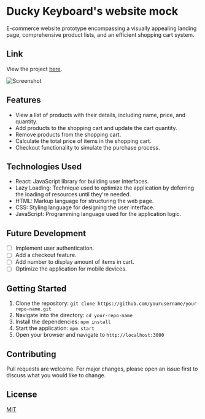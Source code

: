 # Ducky Keyboard's website mock

E-commerce website prototype encompassing a visually appealing landing page, comprehensive product lists, and an efficient shopping cart system.

## Link

View the project <a href="https://etchmon.github.io/shopping-cart/" target="_blank">here</a>.

![Screenshot](./public/shopping-cart.gif)

## Features

- View a list of products with their details, including name, price, and quantity.
- Add products to the shopping cart and update the cart quantity.
- Remove products from the shopping cart.
- Calculate the total price of items in the shopping cart.
- Checkout functionality to simulate the purchase process.

## Technologies Used

- React: JavaScript library for building user interfaces.
- Lazy Loading: Technique used to optimize the application by deferring the loading of resources until they're needed.
- HTML: Markup language for structuring the web page.
- CSS: Styling language for designing the user interface.
- JavaScript: Programming language used for the application logic.

## Future Development

- [ ] Implement user authentication.
- [ ] Add a checkout feature.
- [ ] Add number to display amount of items in cart.
- [ ] Optimize the application for mobile devices.

## Getting Started

1. Clone the repository: `git clone https://github.com/yourusername/your-repo-name.git`
2. Navigate into the directory: `cd your-repo-name`
3. Install the dependencies: `npm install`
4. Start the application: `npm start`
5. Open your browser and navigate to `http://localhost:3000`

## Contributing

Pull requests are welcome. For major changes, please open an issue first to discuss what you would like to change.

## License

[MIT](https://choosealicense.com/licenses/mit/)
